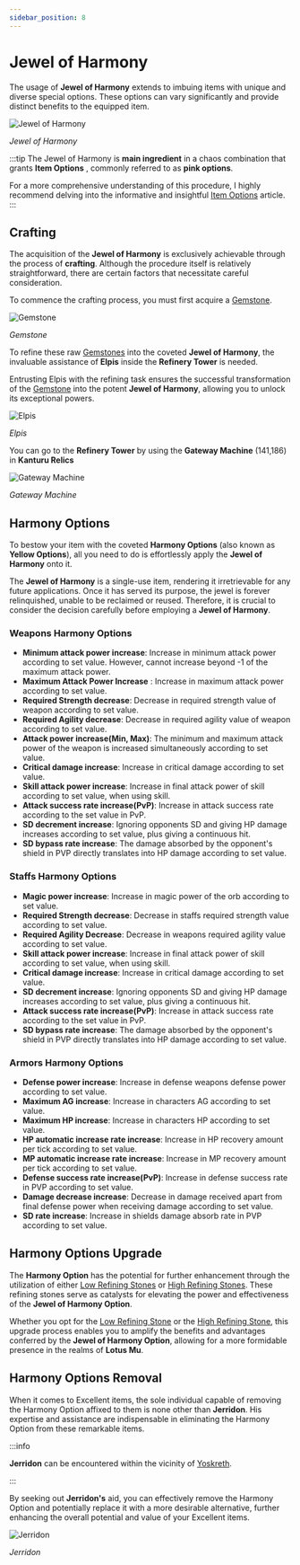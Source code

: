 ```yaml
---
sidebar_position: 8
---
```


# Jewel of Harmony

The usage of **Jewel of Harmony** extends to imbuing items with unique and diverse special options. These options can vary significantly and provide distinct benefits to the equipped item.

![Jewel of Harmony](/img/items/jewels/harmony.png)

_Jewel of Harmony_

:::tip
The Jewel of Harmony is **main ingredient** in a chaos combination that grants **Item Options** , commonly referred to as **pink options**.

For a more comprehensive understanding of this procedure, I highly recommend delving into the informative and insightful [Item Options](/crafting/item-options) article.
:::

## Crafting

The acquisition of the **Jewel of Harmony** is exclusively achievable through the process of **crafting**. Although the procedure itself is relatively straightforward, there are certain factors that necessitate careful consideration.

To commence the crafting process, you must first acquire a [Gemstone](/items/jewels/regular-jewels/gemstone).

![Gemstone](/img/items/jewels/gemstone.png)

_Gemstone_

To refine these raw [Gemstones](/items/jewels/regular-jewels/gemstone) into the coveted **Jewel of Harmony**, the invaluable assistance of **Elpis** inside the **Refinery Tower** is needed.

Entrusting Elpis with the refining task ensures the successful transformation of the [Gemstone](/items/jewels/regular-jewels/gemstone) into the potent **Jewel of Harmony**, allowing you to unlock its exceptional powers.

![Elpis](/img/npc/elpis.jpg)

_Elpis_

You can go to the **Refinery Tower** by using the **Gateway Machine** (141,186) in **Kanturu Relics**

![Gateway Machine](/img/npc/gateway-machine.jpg)

_Gateway Machine_

## Harmony Options

To bestow your item with the coveted **Harmony Options** (also known as **Yellow Options**), all you need to do is effortlessly apply the **Jewel of Harmony** onto it.

The **Jewel of Harmony** is a single-use item, rendering it irretrievable for any future applications. Once it has served its purpose, the jewel is forever relinquished, unable to be reclaimed or reused. Therefore, it is crucial to consider the decision carefully before employing a **Jewel of Harmony**.

### Weapons Harmony Options

- **Minimum attack power increase**: Increase in minimum attack power according to set value. However, cannot increase beyond -1 of the maximum attack power.
- **Maximum Attack Power Increase** : Increase in maximum attack power according to set value.
- **Required Strength decrease**: Decrease in required strength value of weapon according to set value.
- **Required Agility decrease**: Decrease in required agility value of weapon according to set value.
- **Attack power increase(Min, Max)**: The minimum and maximum attack power of the weapon is increased simultaneously according to set value.
- **Critical damage increase**: Increase in critical damage according to set value.
- **Skill attack power increase**: Increase in final attack power of skill according to set value, when using skill.
- **Attack success rate increase(PvP)**: Increase in attack success rate according to the set value in PvP.
- **SD decrement increase**: Ignoring opponents SD and giving HP damage increases according to set value, plus giving a continuous hit.
- **SD bypass rate increase**: The damage absorbed by the opponent's shield in PVP directly translates into HP damage according to set value.

### Staffs Harmony Options

- **Magic power increase**: Increase in magic power of the orb according to set value.
- **Required Strength decrease**: Decrease in staffs required strength value according to set value.
- **Required Agility Decrease**: Decrease in weapons required agility value according to set value.
- **Skill attack power increase**: Increase in final attack power of skill according to set value, when using skill.
- **Critical damage increase**: Increase in critical damage according to set value.
- **SD decrement increase**: Ignoring opponents SD and giving HP damage increases according to set value, plus giving a continuous hit.
- **Attack success rate increase(PvP)**: Increase in attack success rate according to the set value in PvP.
- **SD bypass rate increase**: The damage absorbed by the opponent's shield in PVP directly translates into HP damage according to set value.

### Armors Harmony Options

- **Defense power increase**: Increase in defense weapons defense power according to set value.
- **Maximum AG increase**: Increase in characters AG according to set value.
- **Maximum HP increase**: Increase in characters HP according to set value.
- **HP automatic increase rate increase**: Increase in HP recovery amount per tick according to set value.
- **MP automatic increase rate increase**: Increase in MP recovery amount per tick according to set value.
- **Defense success rate increase(PvP)**: Increase in defense success rate in PVP according to set value.
- **Damage decrease increase**: Decrease in damage received apart from final defense power when receiving damage according to set value.
- **SD rate increase**: Increase in shields damage absorb rate in PVP according to set value.

## Harmony Options Upgrade

The **Harmony Option** has the potential for further enhancement through the utilization of either [Low Refining Stones](/items/jewels/regular-jewels/refining-stones) or [High Refining Stones](/items/jewels/regular-jewels/refining-stones). These refining stones serve as catalysts for elevating the power and effectiveness of the **Jewel of Harmony Option**.

Whether you opt for the [Low Refining Stone](/items/jewels/regular-jewels/refining-stones) or the [High Refining Stone](/items/jewels/regular-jewels/refining-stones), this upgrade process enables you to amplify the benefits and advantages conferred by the **Jewel of Harmony Option**, allowing for a more formidable presence in the realms of **Lotus Mu**.

## Harmony Options Removal

When it comes to Excellent items, the sole individual capable of removing the Harmony Option affixed to them is none other than **Jerridon**. His expertise and assistance are indispensable in eliminating the Harmony Option from these remarkable items.

:::info

**Jerridon** can be encountered within the vicinity of [Yoskreth](/maps/yoskreth).

:::

By seeking out **Jerridon's** aid, you can effectively remove the Harmony Option and potentially replace it with a more desirable alternative, further enhancing the overall potential and value of your Excellent items.

![Jerridon](/img/npc/jerridon.jpg)

_Jerridon_

